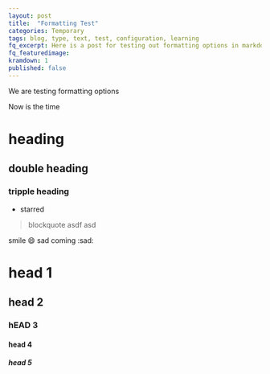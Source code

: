 ```yaml
---
layout: post
title:  "Formatting Test"
categories: Temporary
tags: blog, type, text, test, configuration, learning
fq_excerpt: Here is a post for testing out formatting options in markdown
fq_featuredimage:
kramdown: 1
published: false
---
```

We are testing formatting options

Now is the time
# heading #
## double heading ##
### tripple heading ###

* starred

> blockquote
> asdf
> asd

smile :smile:
sad coming :sad:



# head 1
## head 2
### hEAD 3
#### head 4
##### head 5
